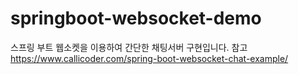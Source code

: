 # springboot-websocket-demo

스프링 부트 웹소켓을 이용하여 간단한 채팅서버 구현입니다.
참고 https://www.callicoder.com/spring-boot-websocket-chat-example/
